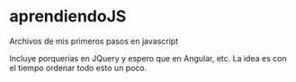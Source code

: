 aprendiendoJS
=============

Archivos de mis primeros pasos en javascript

Incluye porquerías en JQuery y espero que en Angular, etc. La idea es con el tiempo ordenar todo esto un poco. 
